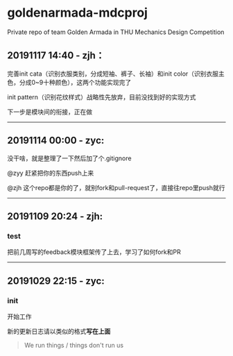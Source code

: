 # goldenarmada-mdcproj

Private repo of team Golden Armada in THU Mechanics Design Competition

## 20191117 14:40 - zjh：

完善init cata（识别衣服类别，分成短袖、裤子、长袖）和init color（识别衣服主色，分成0~9十种颜色），这两个功能实现完了

init pattern（识别花纹样式）战略性先放弃，目前没找到好的实现方式

下一步是模块间的衔接，正在做

---

## 20191114 00:00 - zyc:

没干啥，就是整理了一下然后加了个.gitignore

@zyy 赶紧把你的东西push上来

@zjh 这个repo都是你的了，就别fork和pull-request了，直接往repo里push就行

---

## 20191109 20:24 - zjh:

### test

把前几周写的feedback模块框架传了上去，学习了如何fork和PR

---

## 20191029 22:15 - zyc:

### init

开始工作

新的更新日志请以类似的格式**写在上面**

> We run things / things don't run us

